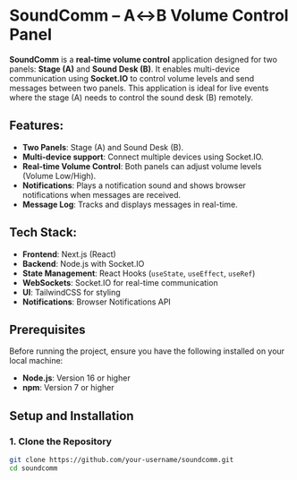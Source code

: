 # SoundComm – A↔B Volume Control Panel

**SoundComm** is a **real-time volume control** application designed for two panels: **Stage (A)** and **Sound Desk (B)**. It enables multi-device communication using **Socket.IO** to control volume levels and send messages between two panels. This application is ideal for live events where the stage (A) needs to control the sound desk (B) remotely.

## Features:
- **Two Panels**: Stage (A) and Sound Desk (B).
- **Multi-device support**: Connect multiple devices using Socket.IO.
- **Real-time Volume Control**: Both panels can adjust volume levels (Volume Low/High).
- **Notifications**: Plays a notification sound and shows browser notifications when messages are received.
- **Message Log**: Tracks and displays messages in real-time.

## Tech Stack:
- **Frontend**: Next.js (React)
- **Backend**: Node.js with Socket.IO
- **State Management**: React Hooks (`useState`, `useEffect`, `useRef`)
- **WebSockets**: Socket.IO for real-time communication
- **UI**: TailwindCSS for styling
- **Notifications**: Browser Notifications API

## Prerequisites

Before running the project, ensure you have the following installed on your local machine:

- **Node.js**: Version 16 or higher
- **npm**: Version 7 or higher

## Setup and Installation

### 1. Clone the Repository

```bash
git clone https://github.com/your-username/soundcomm.git
cd soundcomm
